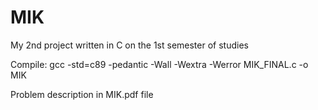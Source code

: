# MIK
My 2nd project written in C on the 1st semester of studies

Compile:
gcc -std=c89 -pedantic -Wall -Wextra -Werror MIK_FINAL.c -o MIK

Problem description in MIK.pdf file
